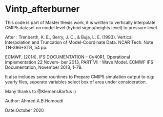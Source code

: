 # Vintp_afterburner
This code is part of Master thesis work, it is written to vertically interpolate
CMIP5 dataset on model level (hybrid sigma/heights level) to pressure level.

After : 
Trenberth, K. E., Berry, J. C., & Buja, L. E. (1993). Vertical Interpolation 
and Truncation of Model-Coordinate Data. NCAR Tech. Note TN-396+STR, 54 pp.

ECMWF. (2014). IFS DOCUMENTATION – Cy40R1, Operational implementation 22 Novem-
ber 2013, PART VII : Wave Model. ECMWF IFS Documentation, November 2013, 1–79.

It also includes some rountines to Prepare CMIP5 simulation output to e.g: 
yearly files, seperate variables  select box of area under consideration.

Many thanks to @KlemensBarfus :)


Author: Ahmed.A.B.Homoudi


Date:October 2020